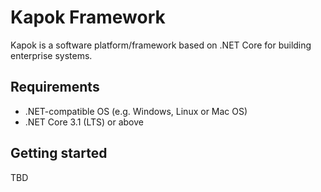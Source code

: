 Kapok Framework
===============
Kapok is a software platform/framework based on .NET Core for building enterprise systems.

Requirements
------------
* .NET-compatible OS (e.g. Windows, Linux or Mac OS)
* .NET Core 3.1 (LTS) or above

Getting started
---------------
TBD
